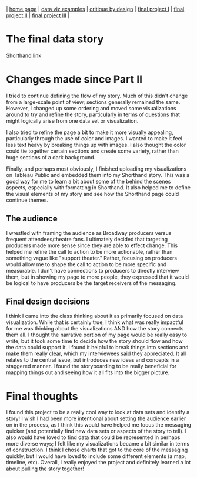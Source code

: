| [home page](https://nickhelms.github.io/nickhelms-dataviz-portfolio/) | [data viz examples](dataviz-examples) | [critique by design](critique-by-design) | [final project I](final-project-part-one) | [final project II](final-project-part-two) | [final project III](final-project-part-three) |

# The final data story

[Shorthand link](https://carnegiemellon.shorthandstories.com/broadway-breaking-the-bank/index.html)

# Changes made since Part II

I tried to continue defining the flow of my story. Much of this didn't change from a large-scale point of view; sections generally remained the same. However, I changed up some ordering and moved some visualizations around to try and refine the story, particularly in terms of questions that might logically arise from one data set or visualization.

I also tried to refine the page a bit to make it more visually appealing, particularly through the use of color and images. I wanted to make it feel less text heavy by breaking things up with images. I also thought the color could tie together certain sections and create some variety, rather than huge sections of a dark background.

Finally, and perhaps most obviously, I finished uploading my visualizations on Tableau Public and embedded them into my Shorthand story. This was a good way for me to learn a bit about some of the behind the scenes aspects, especially with formatting in Shorthand. It also helped me to define the visual elements of my story and see how the Shorthand page could continue themes.

## The audience

I wrestled with framing the audience as Broadway producers versus frequent attendees/theatre fans. I ultimately decided that targeting producers made more sense since they are able to effect change. This helped me refine the call to action to be more actionable, rather than something vague like "support theater." Rather, focusing on producers would allow me to shape the call to action to be more specific and measurable. I don't have connections to producers to directly interview them, but in showing my page to more people, they expressed that it would be logical to have producers be the target receivers of the messaging.

## Final design decisions

I think I came into the class thinking about it as primarily focused on data visualization. While that is certainly true, I think what was really impactful for me was thinking about the visualizations AND how the story connects them all. I thought the narrative portion of my page would be really easy to write, but it took some time to decide how the story should flow and how the data could support it. I found it helpful to break things into sections and make them really clear, which my interviewees said they appreciated. It all relates to the central issue, but introduces new ideas and concepts in a staggered manner. I found the storyboarding to be really beneficial for mapping things out and seeing how it all fits into the bigger picture.

# Final thoughts

I found this project to be a really cool way to look at data sets and identify a story! I wish I had been more intentional about setting the audience earlier on in the process, as I think this would have helped me focus the messaging quicker (and potentially find new data sets or aspects of the story to tell). I also would have loved to find data that could be represented in perhaps more diverse ways; I felt like my visualizations became a bit similar in terms of construction. I think I chose charts that got to the core of the messaging quickly, but I would have loved to include some different elements (a map, timeline, etc). Overall, I really enjoyed the project and definitely learned a lot about pulling the story together!
